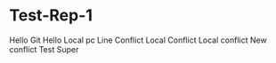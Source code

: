 # Test-Rep-1
Hello Git
Hello Local pc
Line Conflict
Local Conflict
Local conflict
New conflict
Test
Super
